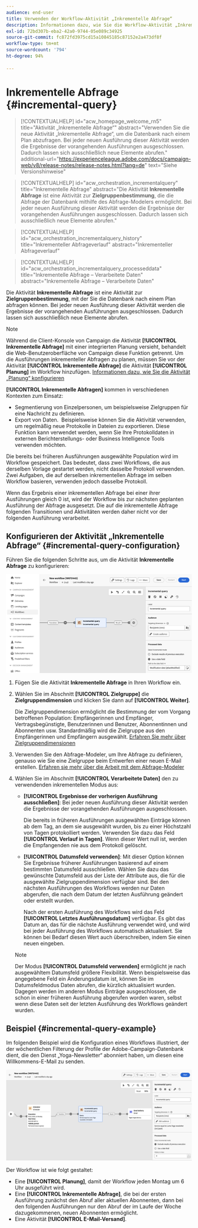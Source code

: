 ```yaml
---
audience: end-user
title: Verwenden der Workflow-Aktivität „Inkrementelle Abfrage“
description: Informationen dazu, wie Sie die Workflow-Aktivität „Inkrementelle Abfrage“ verwenden
exl-id: 72bd307b-eba2-42a0-9744-05e089c34925
source-git-commit: fc872fd3975cd15a10845185c87152e2a473df8f
workflow-type: tm+mt
source-wordcount: '794'
ht-degree: 94%

---
```


# Inkrementelle Abfrage {#incremental-query}

>[!CONTEXTUALHELP]
>id="acw_homepage_welcome_rn5"
>title="Aktivität „Inkrementelle Abfrage“"
>abstract="Verwenden Sie die neue Aktivität „Inkrementelle Abfrage“, um die Datenbank nach einem Plan abzufragen. Bei jeder neuen Ausführung dieser Aktivität werden die Ergebnisse der vorangehenden Ausführungen ausgeschlossen. Dadurch lassen sich ausschließlich neue Elemente abrufen."
>additional-url="https://experienceleague.adobe.com/docs/campaign-web/v8/release-notes/release-notes.html?lang=de" text="Siehe Versionshinweise"

>[!CONTEXTUALHELP]
>id="acw_orchestration_incrementalquery"
>title="Inkrementelle Abfrage"
>abstract="Die Aktivität **Inkrementelle Abfrage** ist eine Aktivität zur **Zielgruppenbestimmung**, die die Abfrage der Datenbank mithilfe des Abfrage-Modelers ermöglicht. Bei jeder neuen Ausführung dieser Aktivität werden die Ergebnisse der vorangehenden Ausführungen ausgeschlossen. Dadurch lassen sich ausschließlich neue Elemente abrufen."

>[!CONTEXTUALHELP]
>id="acw_orchestration_incrementalquery_history"
>title="Inkrementeller Abfrageverlauf"
>abstract="Inkrementeller Abfrageverlauf"

>[!CONTEXTUALHELP]
>id="acw_orchestration_incrementalquery_processeddata"
>title="Inkrementelle Abfrage – Verarbeitete Daten"
>abstract="Inkrementelle Abfrage – Verarbeitete Daten"

Die Aktivität **Inkrementelle Abfrage** ist eine Aktivität zur **Zielgruppenbestimmung**, mit der Sie die Datenbank nach einem Plan abfragen können. Bei jeder neuen Ausführung dieser Aktivität werden die Ergebnisse der vorangehenden Ausführungen ausgeschlossen. Dadurch lassen sich ausschließlich neue Elemente abrufen.

>[!NOTE]
>
>Während die Client-Konsole von Campaign die Aktivität **[!UICONTROL Inkrementelle Abfrage]** mit einer integrierten Planung versieht, behandelt die Web-Benutzeroberfläche von Campaign diese Funktion getrennt. Um die Ausführungen inkrementeller Abfragen zu planen, müssen Sie vor der Aktivität **[!UICONTROL Inkrementelle Abfrage]** die Aktivität **[!UICONTROL Planung]** im Workflow hinzufügen. [Informationen dazu, wie Sie die Aktivität „Planung“ konfigurieren](scheduler.md)

**[!UICONTROL Inkrementelle Abfragen]** kommen in verschiedenen Kontexten zum Einsatz:

* Segmentierung von Einzelpersonen, um beispielsweise Zielgruppen für eine Nachricht zu definieren.
* Export von Daten.  Beispielsweise können Sie die Aktivität verwenden, um regelmäßig neue Protokolle in Dateien zu exportieren. Diese Funktion kann verwendet werden, wenn Sie Ihre Protokolldaten in externen Berichterstellungs- oder Business Intelligence Tools verwenden möchten.

Die bereits bei früheren Ausführungen ausgewählte Population wird im Workflow gespeichert. Das bedeutet, dass zwei Workflows, die aus derselben Vorlage gestartet werden, nicht dasselbe Protokoll verwenden. Zwei Aufgaben, die auf derselben inkrementellen Abfrage im selben Workflow basieren, verwenden jedoch dasselbe Protokoll.

Wenn das Ergebnis einer inkrementellen Abfrage bei einer ihrer Ausführungen gleich 0 ist, wird der Workflow bis zur nächsten geplanten Ausführung der Abfrage ausgesetzt. Die auf die inkrementelle Abfrage folgenden Transitionen und Aktivitäten werden daher nicht vor der folgenden Ausführung verarbeitet.

## Konfigurieren der Aktivität „Inkrementelle Abfrage“ {#incremental-query-configuration}

Führen Sie die folgenden Schritte aus, um die Aktivität **Inkrementelle Abfrage** zu konfigurieren:

![](../assets/incremental-query.png)

1. Fügen Sie die Aktivität **Inkrementelle Abfrage** in Ihren Workflow ein.

1. Wählen Sie im Abschnitt **[!UICONTROL Zielgruppe]** die **Zielgruppendimension** und klicken Sie dann auf **[!UICONTROL Weiter]**.

   Die Zielgruppendimension ermöglicht die Bestimmung der vom Vorgang betroffenen Population: Empfängerinnen und Empfänger, Vertragsbegünstigte, Benutzerinnen und Benutzer, Abonnentinnen und Abonnenten usw. Standardmäßig wird die Zielgruppe aus den Empfängerinnen und Empfängern ausgewählt. [Erfahren Sie mehr über Zielgruppendimensionen](../../audience/about-recipients.md#targeting-dimensions)

1. Verwenden Sie den Abfrage-Modeler, um Ihre Abfrage zu definieren, genauso wie Sie eine Zielgruppe beim Entwerfen einer neuen E-Mail erstellen. [Erfahren sie mehr über die Arbeit mit dem Abfrage-Modeler](../../query/query-modeler-overview.md)

1. Wählen Sie im Abschnitt **[!UICONTROL Verarbeitete Daten]** den zu verwendenden inkrementellen Modus aus:

   * **[!UICONTROL Ergebnisse der vorherigen Ausführung ausschließen]**: Bei jeder neuen Ausführung dieser Aktivität werden die Ergebnisse der vorangehenden Ausführungen ausgeschlossen.

     Die bereits in früheren Ausführungen ausgewählten Einträge können ab dem Tag, an dem sie ausgewählt wurden, bis zu einer Höchstzahl von Tagen protokolliert werden. Verwenden Sie dazu das Feld **[!UICONTROL Verlauf in Tagen]**. Wenn dieser Wert null ist, werden die Empfangenden nie aus dem Protokoll gelöscht.

   * **[!UICONTROL Datumsfeld verwenden]**: Mit dieser Option können Sie Ergebnisse früherer Ausführungen basierend auf einem bestimmten Datumsfeld ausschließen. Wählen Sie dazu das gewünschte Datumsfeld aus der Liste der Attribute aus, die für die ausgewählte Zielgruppendimension verfügbar sind. Bei den nächsten Ausführungen des Workflows werden nur Daten abgerufen, die nach dem Datum der letzten Ausführung geändert oder erstellt wurden.

     Nach der ersten Ausführung des Workflows wird das Feld **[!UICONTROL Letztes Ausführungsdatum]** verfügbar. Es gibt das Datum an, das für die nächste Ausführung verwendet wird, und wird bei jeder Ausführung des Workflows automatisch aktualisiert. Sie können bei Bedarf diesen Wert auch überschreiben, indem Sie einen neuen eingeben.

   >[!NOTE]
   >
   >Der Modus **[!UICONTROL Datumsfeld verwenden]** ermöglicht je nach ausgewähltem Datumsfeld größere Flexibilität. Wenn beispielsweise das angegebene Feld ein Änderungsdatum ist, können Sie im Datumsfeldmodus Daten abrufen, die kürzlich aktualisiert wurden. Dagegen werden im anderen Modus Einträge ausgeschlossen, die schon in einer früheren Ausführung abgerufen worden waren, selbst wenn diese Daten seit der letzten Ausführung des Workflows geändert wurden.

## Beispiel {#incremental-query-example}

Im folgenden Beispiel wird die Konfiguration eines Workflows illustriert, der der wöchentlichen Filterung der Profile der Adobe-Campaign-Datenbank dient, die den Dienst „Yoga-Newsletter“ abonniert haben, um diesen eine Willkommens-E-Mail zu senden.

![](../assets/incremental-query-example.png)

Der Workflow ist wie folgt gestaltet:

* Eine **[!UICONTROL Planung]**, damit der Workflow jeden Montag um 6 Uhr ausgeführt wird.
* Eine **[!UICONTROL Inkrementelle Abfrage]**, die bei der ersten Ausführung zunächst den Abruf aller aktuellen Abonnenten, dann bei den folgenden Ausführungen nur den Abruf der im Laufe der Woche dazugekommenen, neuen Abonnenten ermöglicht.
* Eine Aktivität **[!UICONTROL E-Mail-Versand]**.
